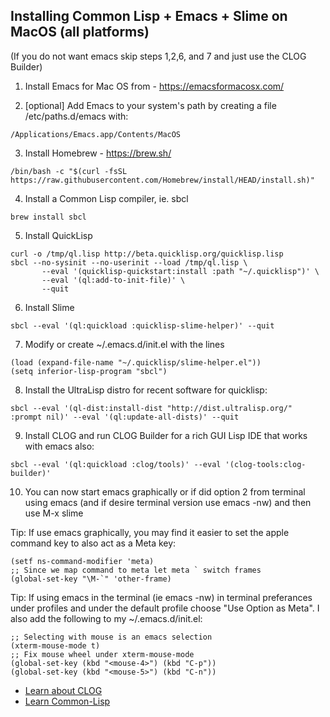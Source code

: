## Installing Common Lisp + Emacs + Slime on MacOS (all platforms)

(If you do not want emacs skip steps 1,2,6, and 7 and just use the
 CLOG Builder)

1. Install Emacs for Mac OS from - https://emacsformacosx.com/

2. [optional] Add Emacs to your system's path by creating a
file /etc/paths.d/emacs with:
```
/Applications/Emacs.app/Contents/MacOS
```

3. Install Homebrew - https://brew.sh/
```
/bin/bash -c "$(curl -fsSL https://raw.githubusercontent.com/Homebrew/install/HEAD/install.sh)"
```

4. Install a Common Lisp compiler, ie. sbcl
```
brew install sbcl
```

5. Install QuickLisp
```
curl -o /tmp/ql.lisp http://beta.quicklisp.org/quicklisp.lisp
sbcl --no-sysinit --no-userinit --load /tmp/ql.lisp \
       --eval '(quicklisp-quickstart:install :path "~/.quicklisp")' \
       --eval '(ql:add-to-init-file)' \
       --quit
```

6. Install Slime
```
sbcl --eval '(ql:quickload :quicklisp-slime-helper)' --quit
```

7. Modify or create ~/.emacs.d/init.el with the lines
```
(load (expand-file-name "~/.quicklisp/slime-helper.el"))
(setq inferior-lisp-program "sbcl")
```

8. Install the UltraLisp distro for recent software for quicklisp:

```
sbcl --eval '(ql-dist:install-dist "http://dist.ultralisp.org/" :prompt nil)' --eval '(ql:update-all-dists)' --quit
```

9. Install CLOG and run CLOG Builder for a rich GUI Lisp IDE that works with emacs also:

```
sbcl --eval '(ql:quickload :clog/tools)' --eval '(clog-tools:clog-builder)'
```

10. You can now start emacs graphically or if did option 2 from terminal
using emacs (and if desire terminal version use emacs -nw) and then use M-x slime

Tip: If use emacs graphically, you may find it easier to set the
apple command key to also act as a Meta key:

```
(setf ns-command-modifier 'meta)
;; Since we map command to meta let meta ` switch frames
(global-set-key "\M-`" 'other-frame)
```

Tip: If using emacs in the terminal (ie emacs -nw) in terminal
preferances under profiles and under the default profile choose "Use
Option as Meta". I also add the following to my ~/.emacs.d/init.el:

```
;; Selecting with mouse is an emacs selection
(xterm-mouse-mode t)
;; Fix mouse wheel under xterm-mouse-mode
(global-set-key (kbd "<mouse-4>") (kbd "C-p"))
(global-set-key (kbd "<mouse-5>") (kbd "C-n"))
```


-  [Learn about CLOG](README.md)
-  [Learn Common-Lisp](LEARN.md)

